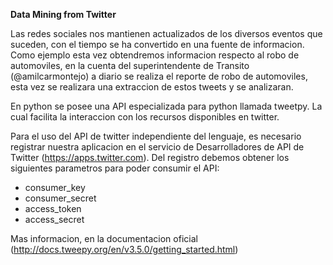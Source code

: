 **Data Mining from Twitter**

Las redes sociales nos mantienen actualizados de los diversos eventos que suceden, con el tiempo se ha convertido en una fuente de informacion. Como ejemplo esta vez obtendremos informacion respecto al robo de automoviles, en la cuenta del superintendente de Transito (@amilcarmontejo) a diario se realiza el reporte de robo de automoviles, esta vez se realizara una extraccion de estos tweets y se analizaran.

En python se posee una API especializada para python llamada tweetpy. La cual facilita la interaccion con los recursos disponibles en twitter.

Para el uso del API de twitter independiente del lenguaje, es necesario registrar nuestra aplicacion en el servicio de Desarrolladores de API de Twitter (https://apps.twitter.com). Del registro debemos obtener los siguientes parametros para poder consumir el API:

- consumer_key
- consumer_secret
- access_token
- access_secret 

Mas informacion, en la documentacion oficial (http://docs.tweepy.org/en/v3.5.0/getting_started.html)
